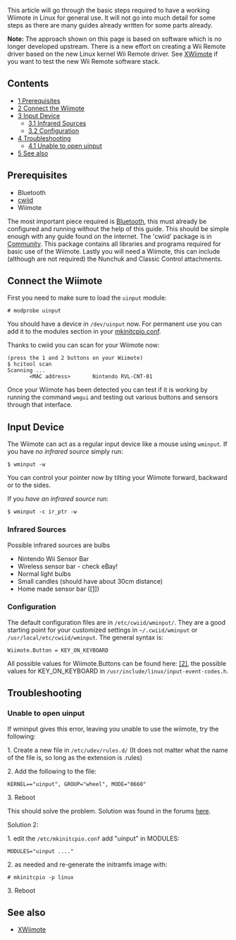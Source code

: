 This article will go through the basic steps required to have a working Wiimote in Linux for general use. It will not go into much detail for some steps as there are many guides already written for some parts already.

**Note:** The approach shown on this page is based on software which is no longer developed upstream. There is a new effort on creating a Wii Remote driver based on the new Linux kernel Wii Remote driver. See [XWiimote](/index.php/XWiimote "XWiimote") if you want to test the new Wii Remote software stack.

## Contents

*   [1 Prerequisites](#Prerequisites)
*   [2 Connect the Wiimote](#Connect_the_Wiimote)
*   [3 Input Device](#Input_Device)
    *   [3.1 Infrared Sources](#Infrared_Sources)
    *   [3.2 Configuration](#Configuration)
*   [4 Troubleshooting](#Troubleshooting)
    *   [4.1 Unable to open uinput](#Unable_to_open_uinput)
*   [5 See also](#See_also)

## Prerequisites

*   Bluetooth
*   [cwiid](https://www.archlinux.org/packages/?name=cwiid)
*   Wiimote

The most important piece required is [Bluetooth](/index.php/Bluetooth "Bluetooth"), this must already be configured and running without the help of this guide. This should be simple enough with any guide found on the internet. The 'cwiid' package is in [Community](/index.php/Community "Community"). This package contains all libraries and programs required for basic use of the Wiimote. Lastly you will need a Wiimote, this can include (although are not required) the Nunchuk and Classic Control attachments.

## Connect the Wiimote

First you need to make sure to load the `uinput` module:

```
# modprobe uinput

```

You should have a device in `/dev/uinput` now. For permanent use you can add it to the modules section in your [mkinitcpio.conf](/index.php/Mkinitcpio.conf "Mkinitcpio.conf").

Thanks to cwiid you can scan for your Wiimote now:

```
(press the 1 and 2 buttons on your Wiimote)
$ hcitool scan
Scanning ...
       <MAC address>       Nintendo RVL-CNT-01

```

Once your Wiimote has been detected you can test if it is working by running the command `wmgui` and testing out various buttons and sensors through that interface.

## Input Device

The Wiimote can act as a regular input device like a mouse using `wminput`. If you have *no infrared source* simply run:

```
$ wminput -w

```

You can control your pointer now by tilting your Wiimote forward, backward or to the sides.

If you *have an infrared source* run:

```
$ wminput -c ir_ptr -w

```

### Infrared Sources

Possible infrared sources are bulbs

*   Nintendo Wii Sensor Bar
*   Wireless sensor bar - check eBay!
*   Normal light bulbs
*   Small candles (should have about 30cm distance)
*   Home made sensor bar ([[1]](http://doctabu.livejournal.com/64758.html))

### Configuration

The default configuration files are in `/etc/cwiid/wminput/`. They are a good starting point for your customized settings in `~/.cwiid/wminput` or `/usr/local/etc/cwiid/wminput`. The general syntax is:

```
Wiimote.Button = KEY_ON_KEYBOARD

```

All possible values for Wiimote.Buttons can be found here: [[2]](http://abstrakraft.org/cwiid/browser/doc/wminput.list), the possible values for KEY_ON_KEYBOARD in `/usr/include/linux/input-event-codes.h`.

## Troubleshooting

### Unable to open uinput

If wminput gives this error, leaving you unable to use the wiimote, try the following:

1\. Create a new file in `/etc/udev/rules.d/` (It does not matter what the name of the file is, so long as the extension is .rules)

2\. Add the following to the file:

```
KERNEL=="uinput", GROUP="wheel", MODE="0660"

```

3\. Reboot

This should solve the problem. Solution was found in the forums [here](https://bbs.archlinux.org/viewtopic.php?id=104348).

Solution 2:

1\. edit the `/etc/mkinitcpio.conf` add "uinput" in MODULES:

```
MODULES="uinput ...."

```

2\. as needed and re-generate the initramfs image with:

```
# mkinitcpio -p linux

```

3\. Reboot

## See also

*   [XWiimote](/index.php/XWiimote "XWiimote")